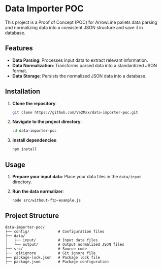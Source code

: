 # Data Importer POC

This project is a Proof of Concept (POC) for ArrowLine pallets data parsing and normalizing data into a consistent JSON structure and save it in database.

## Features

- **Data Parsing**: Processes input data to extract relevant information.
- **Data Normalization**: Transforms parsed data into a standardized JSON format.
- **Data Storage**: Persists the normalized JSON data into a database.

## Installation

1. **Clone the repository**:

   ```bash
   git clone https://github.com/Ve2Max/data-importer-poc.git
   ```

2. **Navigate to the project directory**:

   ```bash
   cd data-importer-poc
   ```

3. **Install dependencies**:

   ```bash
   npm install
   ```

## Usage

1. **Prepare your input data**: Place your data files in the `data/input` directory.

2. **Run the data normalizer**:

   ```bash
   node src/without-ftp-example.js
   ```

<!-- 3. **Output**: The normalized JSON data will be available in the `data/output` directory. -->

## Project Structure

```plaintext
data-importer-poc/
├── config/             # Configuration files
├── data/
│   ├── input/          # Input data files
│   └── output/         # Output normalized JSON files
├── src/                # Source code
├── .gitignore          # Git ignore file
├── package-lock.json   # Package lock file
├── package.json        # Package configuration
```
